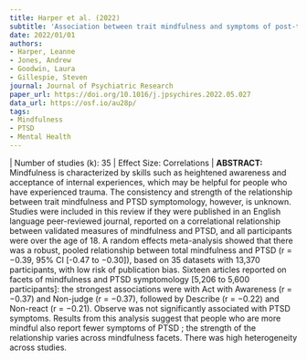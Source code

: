 ```yaml
---
title: Harper et al. (2022)
subtitle: 'Association between trait mindfulness and symptoms of post-traumatic stress: A meta-analysis'
date: 2022/01/01
authors:
- Harper, Leanne
- Jones, Andrew
- Goodwin, Laura
- Gillespie, Steven
journal: Journal of Psychiatric Research
paper_url: https://doi.org/10.1016/j.jpsychires.2022.05.027
data_url: https://osf.io/au28p/
tags:
- Mindfulness
- PTSD
- Mental Health
---
```

| Number of studies (k): 35 | Effect Size: Correlations | **ABSTRACT:** Mindfulness is characterized by skills such as heightened awareness and acceptance of internal experiences, which may be helpful for people who have experienced trauma. The consistency and strength of the relationship between trait mindfulness and PTSD symptomology, however, is unknown. Studies were included in this review if they were published in an English language peer-reviewed journal, reported on a correlational relationship between validated measures of mindfulness and PTSD, and all participants were over the age of 18. A random effects meta-analysis showed that there was a robust, pooled relationship between total mindfulness and PTSD (r = −0.39, 95% CI [-0.47 to −0.30]), based on 35 datasets with 13,370 participants, with low risk of publication bias. Sixteen articles reported on facets of mindfulness and PTSD symptomology [5,206 to 5,600 participants]: the strongest associations were with Act with Awareness (r = −0.37) and Non-judge (r = −0.37), followed by Describe (r = −0.22) and Non-react (r = −0.21). Observe was not significantly associated with PTSD symptoms. Results from this analysis suggest that people who are more mindful also report fewer symptoms of PTSD ; the strength of the relationship varies across mindfulness facets. There was high heterogeneity across studies.
